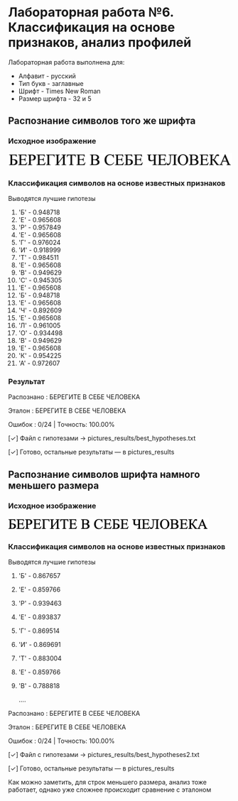 # Лабораторная работа №6. Классификация на основе признаков, анализ профилей

Лабораторная работа выполнена для:

- Алфавит - русский
- Тип букв - заглавные 
- Шрифт - Times New Roman 
- Размер шрифта - 32 и 5

## Распознание символов того же шрифта

### Исходное изображение

![phrase](../pictures_src/phrase.bmp)

### Классификация символов на основе известных признаков

Выводятся лучшие гипотезы

1. 'Б' - 0.948718
2. 'Е' - 0.965608 
3. 'Р' - 0.957849
4. 'Е' - 0.965608
5. 'Г' - 0.976024
6. 'И' - 0.918999
7. 'Т' - 0.984511
8. 'Е' - 0.965608
9. 'В' - 0.949629
10. 'С' - 0.945305
11. 'Е' - 0.965608
12. 'Б' - 0.948718
13. 'Е' - 0.965608
14. 'Ч' - 0.892609
15. 'Е' - 0.965608
16. 'Л' - 0.961005
17. 'О' - 0.934498
18. 'В' - 0.949629
19. 'Е' - 0.965608
20. 'К' - 0.954225
21. 'А' - 0.972607

### Результат

Распознано : БЕРЕГИТЕ В СЕБЕ ЧЕЛОВЕКА

Эталон     : БЕРЕГИТЕ В СЕБЕ ЧЕЛОВЕКА

Ошибок     : 0/24  |  Точность: 100.00%

[✓] Файл с гипотезами → pictures_results/best_hypotheses.txt

[✓] Готово, остальные результаты — в pictures_results


## Распознание символов шрифта намного меньшего размера

### Исходное изображение

![phrase](../pictures_src/phrase2.bmp)

### Классификация символов на основе известных признаков

Выводятся лучшие гипотезы

1. 'Б' - 0.867657
2. 'Е' - 0.859766
3. 'Р' - 0.939463
4. 'Е' - 0.893837
5. 'Г' - 0.869514
6. 'И' - 0.869691
7. 'Т' - 0.883004
8. 'Е' - 0.859766
9. 'В' - 0.788818
 
    ....

Распознано : БЕРЕГИТЕ В СЕБЕ ЧЕЛОВЕКА

Эталон     : БЕРЕГИТЕ В СЕБЕ ЧЕЛОВЕКА

Ошибок     : 0/24  |  Точность: 100.00%

[✓] Файл с гипотезами → pictures_results/best_hypotheses2.txt

[✓] Готово, остальные результаты — в pictures_results

Как можно заметить, для строк меньшего размера, анализ тоже работает, однако уже сложнее происходит сравнение с эталоном